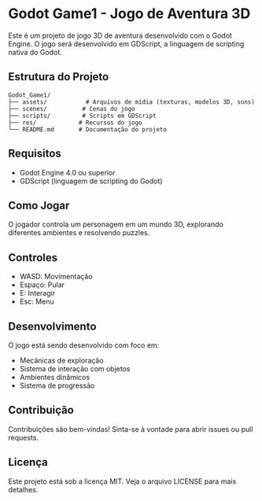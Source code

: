 # Godot Game1 - Jogo de Aventura 3D

Este é um projeto de jogo 3D de aventura desenvolvido com o Godot Engine. O jogo será desenvolvido em GDScript, a linguagem de scripting nativa do Godot.

## Estrutura do Projeto

```
Godot_Game1/
├── assets/           # Arquivos de mídia (texturas, modelos 3D, sons)
├── scenes/          # Cenas do jogo
├── scripts/         # Scripts em GDScript
├── res/            # Recursos do jogo
└── README.md       # Documentação do projeto
```

## Requisitos

- Godot Engine 4.0 ou superior
- GDScript (linguagem de scripting do Godot)

## Como Jogar

O jogador controla um personagem em um mundo 3D, explorando diferentes ambientes e resolvendo puzzles.

## Controles

- WASD: Movimentação
- Espaço: Pular
- E: Interagir
- Esc: Menu

## Desenvolvimento

O jogo está sendo desenvolvido com foco em:
- Mecânicas de exploração
- Sistema de interação com objetos
- Ambientes dinâmicos
- Sistema de progressão

## Contribuição

Contribuições são bem-vindas! Sinta-se à vontade para abrir issues ou pull requests.

## Licença

Este projeto está sob a licença MIT. Veja o arquivo LICENSE para mais detalhes.
